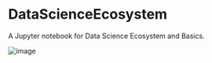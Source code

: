 # DataScienceEcosystem
A Jupyter notebook for Data Science Ecosystem and Basics.

![image](https://github.com/uuu4/DataScienceEcosystem/assets/71949472/868c31e6-1d4a-44fe-bc02-eca19c16df96)
